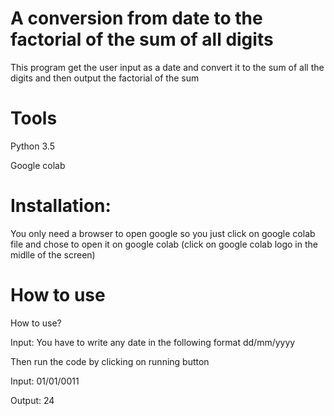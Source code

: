 # A conversion from date to the factorial of the sum of all digits
This program get the user input as a date and  convert it to the sum of all the digits and then output the factorial of the sum

# Tools
Python 3.5

Google colab

# Installation:
You only need a browser to open google so you just click on google colab file and chose to open it on google colab (click on google colab logo in the midlle of the screen)

# How to use
How to use?

Input: You have to write any date in the following format dd/mm/yyyy

Then run the code by clicking on running button

Input: 01/01/0011

Output: 24
